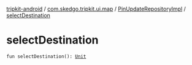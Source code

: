 [tripkit-android](../../index.md) / [com.skedgo.tripkit.ui.map](../index.md) / [PinUpdateRepositoryImpl](index.md) / [selectDestination](./select-destination.md)

# selectDestination

`fun selectDestination(): `[`Unit`](https://kotlinlang.org/api/latest/jvm/stdlib/kotlin/-unit/index.html)